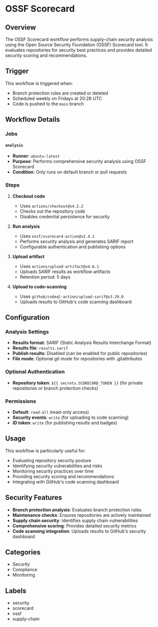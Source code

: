 # OSSF Scorecard

## Overview

The OSSF Scorecard workflow performs supply-chain security analysis using the Open Source Security Foundation (OSSF) Scorecard tool. It evaluates repositories for security best practices and provides detailed security scoring and recommendations.

## Trigger

This workflow is triggered when:
- Branch protection rules are created or deleted
- Scheduled weekly on Fridays at 20:26 UTC
- Code is pushed to the `main` branch

## Workflow Details

### Jobs

#### `analysis`
- **Runner**: `ubuntu-latest`
- **Purpose**: Performs comprehensive security analysis using OSSF Scorecard
- **Condition**: Only runs on default branch or pull requests

### Steps

1. **Checkout code**
   - Uses `actions/checkout@v4.2.2`
   - Checks out the repository code
   - Disables credential persistence for security

2. **Run analysis**
   - Uses `ossf/scorecard-action@v2.4.1`
   - Performs security analysis and generates SARIF report
   - Configurable authentication and publishing options

3. **Upload artifact**
   - Uses `actions/upload-artifact@v4.6.1`
   - Uploads SARIF results as workflow artifacts
   - Retention period: 5 days

4. **Upload to code-scanning**
   - Uses `github/codeql-action/upload-sarif@v3.29.0`
   - Uploads results to GitHub's code scanning dashboard

## Configuration

### Analysis Settings
- **Results format**: SARIF (Static Analysis Results Interchange Format)
- **Results file**: `results.sarif`
- **Publish results**: Disabled (can be enabled for public repositories)
- **File mode**: Optional git mode for repositories with .gitattributes

### Optional Authentication
- **Repository token**: `${{ secrets.SCORECARD_TOKEN }}` (for private repositories or branch protection checks)

### Permissions
- **Default**: `read-all` (read-only access)
- **Security events**: `write` (for uploading to code scanning)
- **ID token**: `write` (for publishing results and badges)

## Usage

This workflow is particularly useful for:
- Evaluating repository security posture
- Identifying security vulnerabilities and risks
- Monitoring security practices over time
- Providing security scoring and recommendations
- Integrating with GitHub's code scanning dashboard

## Security Features

- **Branch protection analysis**: Evaluates branch protection rules
- **Maintenance checks**: Ensures repositories are actively maintained
- **Supply chain security**: Identifies supply chain vulnerabilities
- **Comprehensive scoring**: Provides detailed security metrics
- **Code scanning integration**: Uploads results to GitHub's security dashboard

## Categories
- Security
- Compliance
- Monitoring

## Labels
- security
- scorecard
- ossf
- supply-chain
